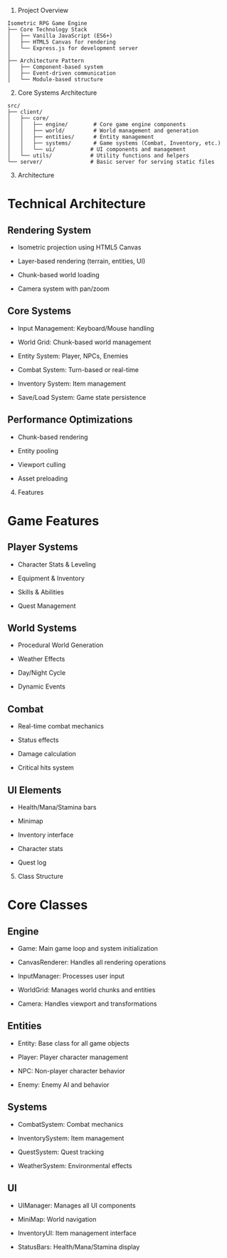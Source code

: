 1. Project Overview

```
Isometric RPG Game Engine
├── Core Technology Stack
│   ├── Vanilla JavaScript (ES6+)
│   ├── HTML5 Canvas for rendering
│   └── Express.js for development server
│
├── Architecture Pattern
│   ├── Component-based system
│   ├── Event-driven communication
│   └── Module-based structure
```

2. Core Systems Architecture

```
src/
├── client/
│   ├── core/
│   │   ├── engine/        # Core game engine components
│   │   ├── world/         # World management and generation
│   │   ├── entities/      # Entity management
│   │   ├── systems/       # Game systems (Combat, Inventory, etc.)
│   │   └── ui/           # UI components and management
│   └── utils/            # Utility functions and helpers
└── server/               # Basic server for serving static files
```

3. Architecture
# Technical Architecture

  

## Rendering System

- Isometric projection using HTML5 Canvas

- Layer-based rendering (terrain, entities, UI)

- Chunk-based world loading

- Camera system with pan/zoom

  

## Core Systems

- Input Management: Keyboard/Mouse handling

- World Grid: Chunk-based world management

- Entity System: Player, NPCs, Enemies

- Combat System: Turn-based or real-time

- Inventory System: Item management

- Save/Load System: Game state persistence

  

## Performance Optimizations

- Chunk-based rendering

- Entity pooling

- Viewport culling

- Asset preloading

4. Features
# Game Features

  

## Player Systems

- Character Stats & Leveling

- Equipment & Inventory

- Skills & Abilities

- Quest Management

  

## World Systems

- Procedural World Generation

- Weather Effects

- Day/Night Cycle

- Dynamic Events

  

## Combat

- Real-time combat mechanics

- Status effects

- Damage calculation

- Critical hits system

  

## UI Elements

- Health/Mana/Stamina bars

- Minimap

- Inventory interface

- Character stats

- Quest log

5. Class Structure

# Core Classes

  

## Engine

- Game: Main game loop and system initialization

- CanvasRenderer: Handles all rendering operations

- InputManager: Processes user input

- WorldGrid: Manages world chunks and entities

- Camera: Handles viewport and transformations

  

## Entities

- Entity: Base class for all game objects

- Player: Player character management

- NPC: Non-player character behavior

- Enemy: Enemy AI and behavior

  

## Systems

- CombatSystem: Combat mechanics

- InventorySystem: Item management

- QuestSystem: Quest tracking

- WeatherSystem: Environmental effects

  

## UI

- UIManager: Manages all UI components

- MiniMap: World navigation

- InventoryUI: Item management interface

- StatusBars: Health/Mana/Stamina display
